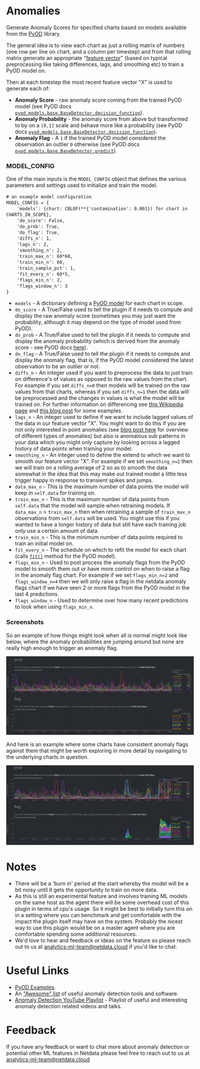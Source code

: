<!--
---
title: "Anomalies"
custom_edit_url: https://github.com/andrewm4894/netdata/edit/master/collectors/python.d.plugin/anomalies/README.md
---
-->

# Anomalies

Generate Anomaly Scores for specified charts based on models available from the [PyOD](https://pyod.readthedocs.io/en/latest/index.html) library.

The general idea is to view each chart as just a rolling matrix of numbers (one row per line on chart, and a column per timestep) and from that rolling matrix generate an appropriate "[feature vector](https://brilliant.org/wiki/feature-vector/)" (based on typical preprocessing like taking differences, lags, and smoothing etc) to train a PyOD model on.

Then at each timestep the most recent feature vector "X" is used to generate each of:
- **Anomaly Score** - raw anomaly score coming from the trained PyOD model (see PyOD docs [`pyod.models.base.BaseDetector.decision_function`](https://pyod.readthedocs.io/en/latest/api_cc.html#pyod.models.base.BaseDetector.decision_function)).
- **Anomaly Probability** - the anomaly score from above but transformed to by on a `[0,1]` scale and behave more like a probability (see PyOD docs [`pyod.models.base.BaseDetector.decision_function`](https://pyod.readthedocs.io/en/latest/api_cc.html#pyod.models.base.BaseDetector.predict_proba)).
- **Anomaly Flag** - A `1` if the trained PyOD model considered the observation an outlier `0` otherwise (see PyOD docs [`pyod.models.base.BaseDetector.predict`](https://pyod.readthedocs.io/en/latest/api_cc.html#pyod.models.base.BaseDetector.predict)).   

### MODEL_CONFIG

One of the main inputs is the `MODEL_CONFIG` object that defines the various parameters and settings used to initialize and train the model.

```
# an example model configuration
MODEL_CONFIG = {
    'models': {chart: CBLOF(**{'contamination': 0.001}) for chart in CHARTS_IN_SCOPE},
    'do_score': False,
    'do_prob': True,
    'do_flag': True,
    'diffs_n': 1,
    'lags_n': 2,
    'smoothing_n': 2,
    'train_max_n': 60*60,
    'train_min_n': 60,
    'train_sample_pct': 1,
    'fit_every_n': 60*5,
    'flags_min_n': 2,
    'flags_window_n': 3
}
```

- `models` - A dictionary defining a [PyOD model](https://pyod.readthedocs.io/en/latest/pyod.html) for each chart in scope.
- `do_score` - A True/False used to tell the plugin if it needs to compute and display the raw anomaly score (sometimes you may just want the probability, although it may depend on the type of model used from PyOD). 
- `do_prob` - A True/False used to tell the plugin if it needs to compute and display the anomaly probability (which is derived from the anomaly score - see PyOD docs [here](https://pyod.readthedocs.io/en/latest/api_cc.html#pyod.models.base.BaseDetector.predict_proba)).
- `do_flag` - A True/False used to tell the plugin if it needs to compute and display the anomaly flag, that is, if the PyOD model considered the latest observation to be an outlier or not. 
- `diffs_n` - An integer used if you want to preprocess the data to just train on difference's of values as opposed to the raw values from the chart. For example if you set `diffs_n=0` then models will be trained on the raw values from that charts, whereas if you set `diffs_n=1` then the data will be preprocessed and the changes in values is what the model will be trained on. For further information on differencing see [this Wikipedia page](https://en.wikipedia.org/wiki/Autoregressive_integrated_moving_average#Differencing) and [this blog post](https://machinelearningmastery.com/remove-trends-seasonality-difference-transform-python/) for some examples.  
- `lags_n` - An integer used to define if we want to include lagged values of the data in our feature vector "X". You might want to do this if you are not only interested in point anomalies (see [blog post here](https://www.anodot.com/blog/quick-guide-different-types-outliers/) for overview of different types of anomalies) but also is anomalous sub patterns in your data which you might only capture by looking across a lagged history of data points when training your model.
- `smoothing_n` - An integer used to define the extend to which we want to smooth our feature vector "X". For example if we set `smoothing_n=2` then we will train on a rolling average of 2 so as to smooth the data somewhat in the idea that this may make out trained model a little less trigger happy in response to transient spikes and jumps. 
- `data_max_n` - This is the maximum number of data points the model will keep in `self.data` for training on.
- `train_max_n` - This is the maximum number of data points from `self.data` that the model will sample when retraining models. If `data_max_n` > `train_max_n` then when retraining a sample of `train_max_n` observations from `self.data` will be used. You might use this if you wanted to have a longer history of data but still have each training job only use a certain amount of data.
- `train_min_n` - This is the minimum number of data points required to train an initial model on.
- `fit_every_n` - The schedule on which to refit the model for each chart (calls [`fit()`](https://pyod.readthedocs.io/en/latest/api_cc.html#pyod.models.base.BaseDetector.fit) method for the PyOD model).
- `flags_min_n` - Used to post process the anomaly flags from the PyOD model to smooth them out or have more control on when to raise a flag in the anomaly flag chart. For example if we set `flags_min_n=2` and `flags_window_n=4` then we will only raise a flag in the netdata anomaly flags chart if we have seen 2 or more flags from the PyOD model in the last 4 predictions. 
- `flags_window_n` - Used to determine over how many recent predictions to look when using `flags_min_n`. 

### Screenshots

So an example of how things might look when all is normal might look like below, where the anomaly probabilities are jumping around but none are really high enough to trigger an anomaly flag. 

![](images/anomalies_normal.jpg)

And here is an example where some charts have consistent anomaly flags against them that might be worth exploring in more detail by navigating to the underlying charts in question.

![](images/anomalies_abnormal.jpg)

# Notes
- There will be a 'burn in' period at the start whereby the model will be a bit noisy until it gets the opportunity to train on more data.
- As this is still an experimental feature and involves training ML models on the same host as the agent there will be some overhead cost of this plugin in terms of cpu's usage. So it might be best to initially turn this on in a setting where you can benchmark and get comfortable with the impact the plugin itself may have on the system. Probably the nicest way to use this plugin would be on a master agent where you are comfortable spending some additional resources.  
- We'd love to hear and feedback or ideas on the feature so please reach out to us at [analytics-ml-team@netdata.cloud](mailto:analytics-ml-team@netdata.cloud) if you'd like to chat. 

# Useful Links
- [PyOD Examples](https://pyod.readthedocs.io/en/latest/example.html).
- An ["Awesome" list](https://github.com/rob-med/awesome-TS-anomaly-detection) of useful anomaly detection tools and software.
- [Anomaly Detection YouTube Playlist](https://www.youtube.com/playlist?list=PL6Zhl9mK2r0KxA6rB87oi4kWzoqGd5vp0) - Playlist of useful and interesting anomaly detection related videos and talks.

# Feedback

If you have any feedback or want to chat more about anomaly detection or potential other ML features in Netdata please feel free to reach out to us at [analytics-ml-team@netdata.cloud](mailto:analytics-ml-team@netdata.cloud) 
